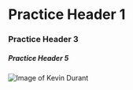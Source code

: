 # Practice Header 1 #
### Practice Header 3 ###
##### Practice Header 5 #####

![Image of Kevin Durant](https://external-content.duckduckgo.com/iu/?u=https%3A%2F%2Ftse1.mm.bing.net%2Fth%3Fid%3DOIP.ld9gj2vvG6ZGRpQjX8B9fwAAAA%26pid%3DApi&f=1&ipt=f52527d40d11122453620a23c8d1207726e6141a5248ef84e1793d54cfdb1e14&ipo=images)
